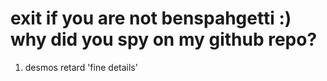 # exit if you are not benspahgetti :) why did you spy on my github repo?
1. desmos retard 'fine details'

